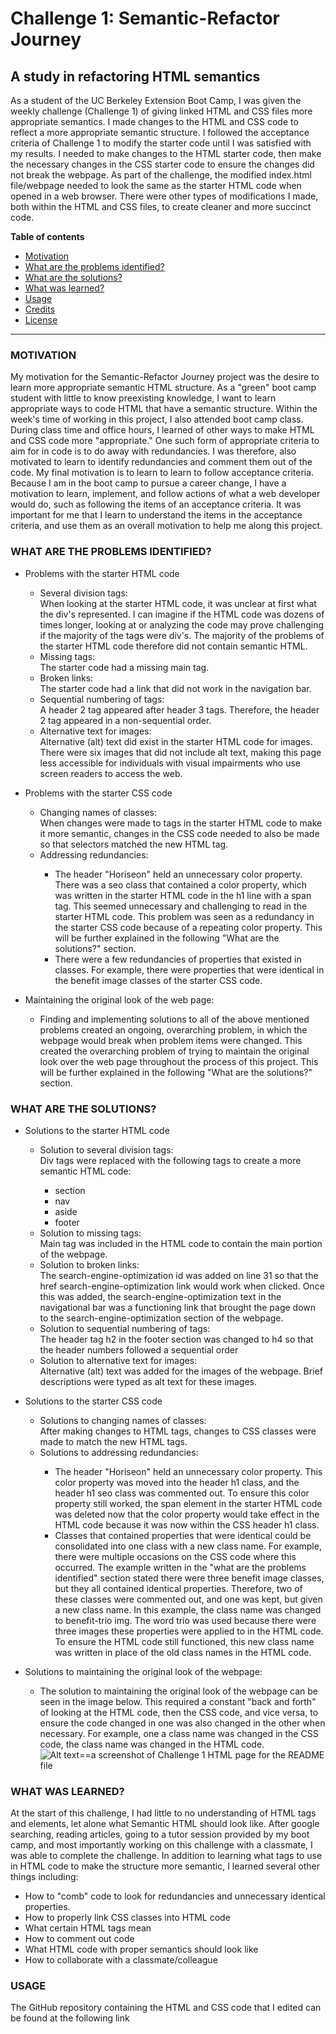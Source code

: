 
# Challenge 1: Semantic-Refactor Journey

## A study in refactoring HTML semantics  

As a student of the UC Berkeley Extension Boot Camp, I was given the weekly challenge (Challenge 1) of giving linked HTML and CSS files more appropriate semantics.  I made changes to the HTML and CSS code to reflect a more appropriate semantic structure.  I followed the acceptance criteria of Challenge 1 to modify the starter code until I was satisfied with my results.  I needed to make changes to the HTML starter code, then make the necessary changes in the CSS starter code to ensure the changes did not break the webpage.  As part of the challenge, the modified index.html file/webpage needed to look the same as the starter HTML code when opened in a web browser. There were other types of modifications I made, both within the HTML and CSS files, to create cleaner and more succinct code.

**Table of contents**
- [Motivation](#item-one)
- [What are the problems identified?](#item-two)
- [What are the solutions?](#item-three)
- [What was learned?](#item-four)
- [Usage](#item-five)
- [Credits](#item-six)
- [License](#item-seven)

___

<a id="item-one"></a>
### MOTIVATION ###

My motivation for the Semantic-Refactor Journey project was the desire to learn more appropriate semantic HTML structure.  As a "green" boot camp student with little to know preexisting knowledge, I want to learn appropriate ways to code HTML that have a semantic structure.  Within the week's time of working in this project, I also attended boot camp class.  During class time and office hours, I learned of other ways to make HTML and CSS code more "appropriate."  One such form of appropriate criteria to aim for in code is to do away with redundancies.  I was therefore, also motivated to learn to identify redundancies and comment them out of the code.  My final motivation is to learn to learn to follow acceptance criteria.  Because I am in the boot camp to pursue a career change, I have a motivation to learn, implement, and follow actions of what a web developer would do, such as following the items of an acceptance criteria.  It was important for me that I learn to understand the items in the acceptance criteria, and use them as an overall motivation to help me along this project.

<a id="item-two"></a>
### WHAT ARE THE PROBLEMS IDENTIFIED? ###

- Problems with the starter HTML code
  - Several division tags: <div>
    When looking at the starter HTML code, it was unclear at first what the div's represented.  I can imagine if the HTML code was dozens of times longer, looking at or analyzing the code may prove challenging if the majority of the tags were div's.  The majority of the problems of the starter HTML code therefore did not contain semantic HTML.
  - Missing tags: <div>
    The starter code had a missing main tag.   
  - Broken links: <div>
    The starter code had a link that did not work in the navigation bar.
  - Sequential numbering of tags: <div>
    A header 2 tag appeared after header 3 tags.  Therefore, the header 2 tag appeared in a non-sequential order.
  - Alternative text for images: <div>
    Alternative (alt) text did exist in the starter HTML code for images.  There were six images that did not include alt text, making this page less accessible for individuals with visual impairments who use screen readers to access the web.

- Problems with the starter CSS code
  - Changing names of classes: <div>
    When changes were made to tags in the starter HTML code to make it more semantic, changes in the CSS code needed to also be made so that selectors matched the new HTML tag.
  - Addressing redundancies: <div>
      - The header "Horiseon" held an unnecessary color property.  There was a seo class that contained a color property, which was written in the starter HTML code in the h1 line with a span tag.  This seemed unnecessary and challenging to read in the starter HTML code.  This problem was seen as a redundancy in the starter CSS code because of a repeating color property.  This will be further explained in the following "What are the solutions?" section.
      - There were a few redundancies of properties that existed in classes.  For example, there were properties that were identical in the benefit image classes of the starter CSS code.

- Maintaining the original look of the web page: <div>
  - Finding and implementing solutions to all of the above mentioned problems created an      ongoing, overarching problem, in which the webpage would break when problem items were changed.  This created the overarching problem of trying to maintain the original look over the web page throughout the process of this project.  This will be further explained in the following "What are the solutions?" section.

<a id="item-three"></a>
### WHAT ARE THE SOLUTIONS? ###

- Solutions to the starter HTML code
  - Solution to several division tags: <div>
    Div tags were replaced with the following tags to create a more semantic HTML code: <div>
      - section
      - nav
      - aside
      - footer
  - Solution to missing tags: <div>
    Main tag was included in the HTML code to contain the main portion of the webpage.   
  - Solution to broken links: <div>
    The search-engine-optimization id was added on line 31 so that the href search-engine-optimization link would work when clicked.  Once this was added, the search-engine-optimization text in the navigational bar was a functioning link that brought the page down to the search-engine-optimization section of the webpage.
  - Solution to sequential numbering of tags: <div>
    The header tag h2 in the footer section was changed to h4 so that the header numbers followed a sequential order
  - Solution to alternative text for images: <div>
    Alternative (alt) text was added for the images of the webpage.  Brief descriptions were typed as alt text for these images.

- Solutions to the starter CSS code
  - Solutions to changing names of classes: <div>
    After making changes to HTML tags, changes to CSS classes were made to match the new HTML tags.
  - Solutions to addressing redundancies: <div>
      - The header "Horiseon" held an unnecessary color property.  This color property was moved into the header h1 class, and the header h1 seo class was commented out.  To ensure this color property still worked, the span element in the starter HTML code was deleted now that the color property would take effect in the HTML code because it was now within the CSS header h1 class.
      - Classes that contained properties that were identical could be consolidated into one class with a new class name.  For example, there were multiple occasions on the CSS code where this occurred.  The example written in the "what are the problems identified" section stated there were three benefit image classes, but they all contained identical properties.  Therefore, two of these classes were commented out, and one was kept, but given a new class name.  In this example, the class name was changed to benefit-trio img.  The word trio was used because there were three images these properties were applied to in the HTML code.  To ensure the HTML code still functioned, this new class name was written in place of the old class names in the HTML code.

- Solutions to maintaining the original look of the webpage: <div>
  - The solution to maintaining the original look of the webpage can be seen in the image below.  This required a constant "back and forth" of looking at the HTML code, then the CSS code, and vice versa, to ensure the code changed in one was also changed in the other when necessary. For example, one a class name was changed in the CSS code, the class name was changed in the HTML code.
![Alt text==a screenshot of Challenge 1 HTML page for the README file](<assets/images/Screenshot%202023-12-10%20at%2011.01.42 AM.png>)

<a id="item-four"></a>
### WHAT WAS LEARNED? ###

At the start of this challenge, I had little to no understanding of HTML tags and elements, let alone what Semantic HTML should look like.  After google searching, reading articles, going to a tutor session provided by my boot camp, and most importantly working on this challenge with a classmate, I was able to complete the challenge.  In addition to learning what tags to use in HTML code to make the structure more semantic, I learned several other things including:
- How to "comb" code to look for redundancies and unnecessary identical properties.
- How to properly link CSS classes into HTML code
- What certain HTML tags mean
- How to comment out code
- What HTML code with proper semantics should look like
- How to collaborate with a classmate/colleague

<a id="item-five"></a>
### USAGE ###

The GitHub repository containing the HTML and CSS code that I edited can be found at the following link